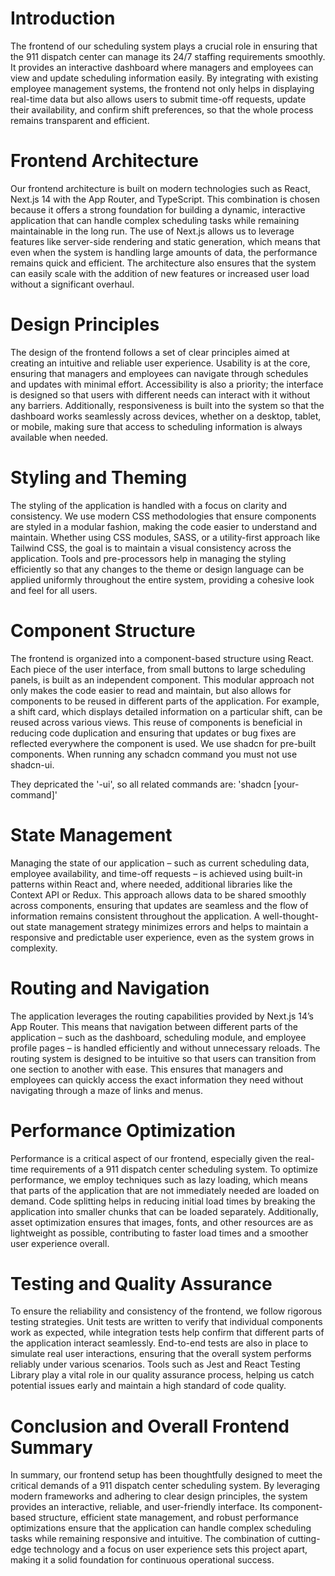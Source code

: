 # Introduction

The frontend of our scheduling system plays a crucial role in ensuring that the 911 dispatch center can manage its 24/7 staffing requirements smoothly. It provides an interactive dashboard where managers and employees can view and update scheduling information easily. By integrating with existing employee management systems, the frontend not only helps in displaying real-time data but also allows users to submit time-off requests, update their availability, and confirm shift preferences, so that the whole process remains transparent and efficient.

# Frontend Architecture

Our frontend architecture is built on modern technologies such as React, Next.js 14 with the App Router, and TypeScript. This combination is chosen because it offers a strong foundation for building a dynamic, interactive application that can handle complex scheduling tasks while remaining maintainable in the long run. The use of Next.js allows us to leverage features like server-side rendering and static generation, which means that even when the system is handling large amounts of data, the performance remains quick and efficient. The architecture also ensures that the system can easily scale with the addition of new features or increased user load without a significant overhaul.

# Design Principles

The design of the frontend follows a set of clear principles aimed at creating an intuitive and reliable user experience. Usability is at the core, ensuring that managers and employees can navigate through schedules and updates with minimal effort. Accessibility is also a priority; the interface is designed so that users with different needs can interact with it without any barriers. Additionally, responsiveness is built into the system so that the dashboard works seamlessly across devices, whether on a desktop, tablet, or mobile, making sure that access to scheduling information is always available when needed.

# Styling and Theming

The styling of the application is handled with a focus on clarity and consistency. We use modern CSS methodologies that ensure components are styled in a modular fashion, making the code easier to understand and maintain. Whether using CSS modules, SASS, or a utility-first approach like Tailwind CSS, the goal is to maintain a visual consistency across the application. Tools and pre-processors help in managing the styling efficiently so that any changes to the theme or design language can be applied uniformly throughout the entire system, providing a cohesive look and feel for all users.

# Component Structure

The frontend is organized into a component-based structure using React. Each piece of the user interface, from small buttons to large scheduling panels, is built as an independent component. This modular approach not only makes the code easier to read and maintain, but also allows for components to be reused in different parts of the application. For example, a shift card, which displays detailed information on a particular shift, can be reused across various views. This reuse of components is beneficial in reducing code duplication and ensuring that updates or bug fixes are reflected everywhere the component is used. We use shadcn for pre-built components. When running any schadcn command you must not use shadcn-ui.

They depricated the '-ui', so all related commands are: 'shadcn [your-command]'

# State Management

Managing the state of our application – such as current scheduling data, employee availability, and time-off requests – is achieved using built-in patterns within React and, where needed, additional libraries like the Context API or Redux. This approach allows data to be shared smoothly across components, ensuring that updates are seamless and the flow of information remains consistent throughout the application. A well-thought-out state management strategy minimizes errors and helps to maintain a responsive and predictable user experience, even as the system grows in complexity.

# Routing and Navigation

The application leverages the routing capabilities provided by Next.js 14’s App Router. This means that navigation between different parts of the application – such as the dashboard, scheduling module, and employee profile pages – is handled efficiently and without unnecessary reloads. The routing system is designed to be intuitive so that users can transition from one section to another with ease. This ensures that managers and employees can quickly access the exact information they need without navigating through a maze of links and menus.

# Performance Optimization

Performance is a critical aspect of our frontend, especially given the real-time requirements of a 911 dispatch center scheduling system. To optimize performance, we employ techniques such as lazy loading, which means that parts of the application that are not immediately needed are loaded on demand. Code splitting helps in reducing initial load times by breaking the application into smaller chunks that can be loaded separately. Additionally, asset optimization ensures that images, fonts, and other resources are as lightweight as possible, contributing to faster load times and a smoother user experience overall.

# Testing and Quality Assurance

To ensure the reliability and consistency of the frontend, we follow rigorous testing strategies. Unit tests are written to verify that individual components work as expected, while integration tests help confirm that different parts of the application interact seamlessly. End-to-end tests are also in place to simulate real user interactions, ensuring that the overall system performs reliably under various scenarios. Tools such as Jest and React Testing Library play a vital role in our quality assurance process, helping us catch potential issues early and maintain a high standard of code quality.

# Conclusion and Overall Frontend Summary

In summary, our frontend setup has been thoughtfully designed to meet the critical demands of a 911 dispatch center scheduling system. By leveraging modern frameworks and adhering to clear design principles, the system provides an interactive, reliable, and user-friendly interface. Its component-based structure, efficient state management, and robust performance optimizations ensure that the application can handle complex scheduling tasks while remaining responsive and intuitive. The combination of cutting-edge technology and a focus on user experience sets this project apart, making it a solid foundation for continuous operational success.

